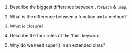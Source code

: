 
1. Describe the biggest difference between `.forEach` & `.map`.


2. What is the difference between a function and a method?


3. What is closure?


4. Describe the four rules of the 'this' keyword.


5. Why do we need super() in an extended class?

